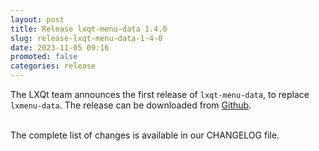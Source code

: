 ```yaml
---
layout: post
title: Release lxqt-menu-data 1.4.0
slug: release-lxqt-menu-data-1-4-0
date: 2023-11-05 09:16
promoted: false
categories: release
---
```


The LXQt team announces the first release of `lxqt-menu-data`, to replace `lxmenu-data`.
The release can be downloaded from [Github](https://github.com/lxqt/lxqt-menu-data/releases).

<br/>
The complete list of changes is available in our CHANGELOG file.
<br/>


